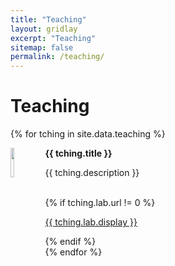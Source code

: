 ```yaml
---
title: "Teaching"
layout: gridlay
excerpt: "Teaching"
sitemap: false
permalink: /teaching/
---
```


# Teaching

{% for tching in site.data.teaching %}
<div class="row">
<div class="col-sm-11 clearfix">
 <div class="well well-sm">
  <img src="{{ site.url }}{{ site.baseurl }}/images/teachingpic/{{ tching.image }}" class="img-responsive" width="11%" style="float: left" />
  <p><b>{{ tching.title }}</b></p>
  <p>{{ tching.description }}</p><br>
  {% if tching.lab.url != 0 %}
  <p><a href="{{ tching.lab.url }}">{{ tching.lab.display }}</a></p>
  {% endif %}
 </div>
</div>
</div>
{% endfor %}


\
&nbsp;
